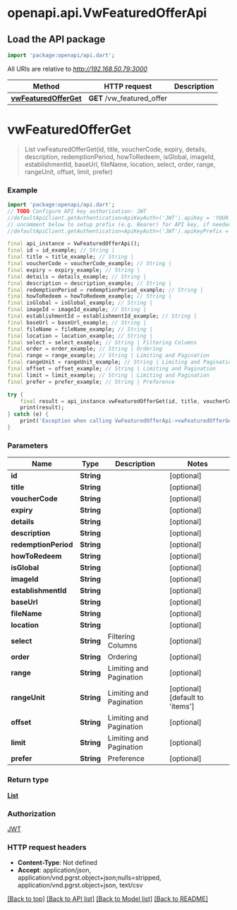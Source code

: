 # openapi.api.VwFeaturedOfferApi

## Load the API package
```dart
import 'package:openapi/api.dart';
```

All URIs are relative to *http://192.168.50.79:3000*

Method | HTTP request | Description
------------- | ------------- | -------------
[**vwFeaturedOfferGet**](VwFeaturedOfferApi.md#vwfeaturedofferget) | **GET** /vw_featured_offer | 


# **vwFeaturedOfferGet**
> List<VwFeaturedOffer> vwFeaturedOfferGet(id, title, voucherCode, expiry, details, description, redemptionPeriod, howToRedeem, isGlobal, imageId, establishmentId, baseUrl, fileName, location, select, order, range, rangeUnit, offset, limit, prefer)



### Example
```dart
import 'package:openapi/api.dart';
// TODO Configure API key authorization: JWT
//defaultApiClient.getAuthentication<ApiKeyAuth>('JWT').apiKey = 'YOUR_API_KEY';
// uncomment below to setup prefix (e.g. Bearer) for API key, if needed
//defaultApiClient.getAuthentication<ApiKeyAuth>('JWT').apiKeyPrefix = 'Bearer';

final api_instance = VwFeaturedOfferApi();
final id = id_example; // String | 
final title = title_example; // String | 
final voucherCode = voucherCode_example; // String | 
final expiry = expiry_example; // String | 
final details = details_example; // String | 
final description = description_example; // String | 
final redemptionPeriod = redemptionPeriod_example; // String | 
final howToRedeem = howToRedeem_example; // String | 
final isGlobal = isGlobal_example; // String | 
final imageId = imageId_example; // String | 
final establishmentId = establishmentId_example; // String | 
final baseUrl = baseUrl_example; // String | 
final fileName = fileName_example; // String | 
final location = location_example; // String | 
final select = select_example; // String | Filtering Columns
final order = order_example; // String | Ordering
final range = range_example; // String | Limiting and Pagination
final rangeUnit = rangeUnit_example; // String | Limiting and Pagination
final offset = offset_example; // String | Limiting and Pagination
final limit = limit_example; // String | Limiting and Pagination
final prefer = prefer_example; // String | Preference

try {
    final result = api_instance.vwFeaturedOfferGet(id, title, voucherCode, expiry, details, description, redemptionPeriod, howToRedeem, isGlobal, imageId, establishmentId, baseUrl, fileName, location, select, order, range, rangeUnit, offset, limit, prefer);
    print(result);
} catch (e) {
    print('Exception when calling VwFeaturedOfferApi->vwFeaturedOfferGet: $e\n');
}
```

### Parameters

Name | Type | Description  | Notes
------------- | ------------- | ------------- | -------------
 **id** | **String**|  | [optional] 
 **title** | **String**|  | [optional] 
 **voucherCode** | **String**|  | [optional] 
 **expiry** | **String**|  | [optional] 
 **details** | **String**|  | [optional] 
 **description** | **String**|  | [optional] 
 **redemptionPeriod** | **String**|  | [optional] 
 **howToRedeem** | **String**|  | [optional] 
 **isGlobal** | **String**|  | [optional] 
 **imageId** | **String**|  | [optional] 
 **establishmentId** | **String**|  | [optional] 
 **baseUrl** | **String**|  | [optional] 
 **fileName** | **String**|  | [optional] 
 **location** | **String**|  | [optional] 
 **select** | **String**| Filtering Columns | [optional] 
 **order** | **String**| Ordering | [optional] 
 **range** | **String**| Limiting and Pagination | [optional] 
 **rangeUnit** | **String**| Limiting and Pagination | [optional] [default to 'items']
 **offset** | **String**| Limiting and Pagination | [optional] 
 **limit** | **String**| Limiting and Pagination | [optional] 
 **prefer** | **String**| Preference | [optional] 

### Return type

[**List<VwFeaturedOffer>**](VwFeaturedOffer.md)

### Authorization

[JWT](../README.md#JWT)

### HTTP request headers

 - **Content-Type**: Not defined
 - **Accept**: application/json, application/vnd.pgrst.object+json;nulls=stripped, application/vnd.pgrst.object+json, text/csv

[[Back to top]](#) [[Back to API list]](../README.md#documentation-for-api-endpoints) [[Back to Model list]](../README.md#documentation-for-models) [[Back to README]](../README.md)

